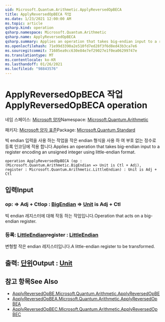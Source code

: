 ```yaml
---
uid: Microsoft.Quantum.Arithmetic.ApplyReversedOpBECA
title: ApplyReversedOpBECA 작업
ms.date: 1/23/2021 12:00:00 AM
ms.topic: article
qsharp.kind: operation
qsharp.namespace: Microsoft.Quantum.Arithmetic
qsharp.name: ApplyReversedOpBECA
qsharp.summary: Applies an operation that takes big-endian input to a register encoding an unsigned integer using little-endian format.
ms.openlocfilehash: 71e99d3390a2e510fd7ed28f3f6d8ed43b3ca7e6
ms.sourcegitcommit: 71605ea9cc630e84e7ef29027e1f0ea06299747e
ms.translationtype: MT
ms.contentlocale: ko-KR
ms.lasthandoff: 01/26/2021
ms.locfileid: "98843576"
---
```

# <a name="applyreversedopbeca-operation"></a><span data-ttu-id="afef3-102">ApplyReversedOpBECA 작업</span><span class="sxs-lookup"><span data-stu-id="afef3-102">ApplyReversedOpBECA operation</span></span>

<span data-ttu-id="afef3-103">네임 스페이스: [Microsoft 양자](xref:Microsoft.Quantum.Arithmetic)</span><span class="sxs-lookup"><span data-stu-id="afef3-103">Namespace: [Microsoft.Quantum.Arithmetic](xref:Microsoft.Quantum.Arithmetic)</span></span>

<span data-ttu-id="afef3-104">패키지: [Microsoft 양자 표준](https://nuget.org/packages/Microsoft.Quantum.Standard)</span><span class="sxs-lookup"><span data-stu-id="afef3-104">Package: [Microsoft.Quantum.Standard](https://nuget.org/packages/Microsoft.Quantum.Standard)</span></span>


<span data-ttu-id="afef3-105">빅 endian 입력을 사용 하는 작업을 작은 endian 형식을 사용 하 여 부호 없는 정수로 등록 인코딩에 적용 합니다.</span><span class="sxs-lookup"><span data-stu-id="afef3-105">Applies an operation that takes big-endian input to a register encoding an unsigned integer using little-endian format.</span></span>

```qsharp
operation ApplyReversedOpBECA (op : (Microsoft.Quantum.Arithmetic.BigEndian => Unit is Ctl + Adj), register : Microsoft.Quantum.Arithmetic.LittleEndian) : Unit is Adj + Ctl
```


## <a name="input"></a><span data-ttu-id="afef3-106">입력</span><span class="sxs-lookup"><span data-stu-id="afef3-106">Input</span></span>

### <a name="op--bigendian--unit--is-adj--ctl"></a><span data-ttu-id="afef3-107">op: [](xref:Microsoft.Quantum.Arithmetic.BigEndian) => [](xref:microsoft.quantum.lang-ref.unit) Adj + Ctl</span><span class="sxs-lookup"><span data-stu-id="afef3-107">op : [BigEndian](xref:Microsoft.Quantum.Arithmetic.BigEndian) => [Unit](xref:microsoft.quantum.lang-ref.unit)  is Adj + Ctl</span></span>

<span data-ttu-id="afef3-108">빅 endian 레지스터에 대해 작동 하는 작업입니다.</span><span class="sxs-lookup"><span data-stu-id="afef3-108">Operation that acts on a big-endian register.</span></span>


### <a name="register--littleendian"></a><span data-ttu-id="afef3-109">등록: [LittleEndian](xref:Microsoft.Quantum.Arithmetic.LittleEndian)</span><span class="sxs-lookup"><span data-stu-id="afef3-109">register : [LittleEndian](xref:Microsoft.Quantum.Arithmetic.LittleEndian)</span></span>

<span data-ttu-id="afef3-110">변형할 작은 endian 레지스터입니다.</span><span class="sxs-lookup"><span data-stu-id="afef3-110">A little-endian register to be transformed.</span></span>



## <a name="output--unit"></a><span data-ttu-id="afef3-111">출력: [단위](xref:microsoft.quantum.lang-ref.unit)</span><span class="sxs-lookup"><span data-stu-id="afef3-111">Output : [Unit](xref:microsoft.quantum.lang-ref.unit)</span></span>



## <a name="see-also"></a><span data-ttu-id="afef3-112">참고 항목</span><span class="sxs-lookup"><span data-stu-id="afef3-112">See Also</span></span>

- [<span data-ttu-id="afef3-113">ApplyReversedOpBE.</span><span class="sxs-lookup"><span data-stu-id="afef3-113">Microsoft.Quantum.Arithmetic.ApplyReversedOpBE</span></span>](xref:Microsoft.Quantum.Arithmetic.ApplyReversedOpBE)
- [<span data-ttu-id="afef3-114">ApplyReversedOpBEA.</span><span class="sxs-lookup"><span data-stu-id="afef3-114">Microsoft.Quantum.Arithmetic.ApplyReversedOpBEA</span></span>](xref:Microsoft.Quantum.Arithmetic.ApplyReversedOpBEA)
- [<span data-ttu-id="afef3-115">ApplyReversedOpBEC.</span><span class="sxs-lookup"><span data-stu-id="afef3-115">Microsoft.Quantum.Arithmetic.ApplyReversedOpBEC</span></span>](xref:Microsoft.Quantum.Arithmetic.ApplyReversedOpBEC)